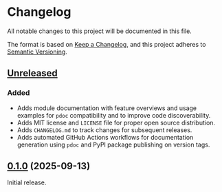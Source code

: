 # Changelog

All notable changes to this project will be documented in this file.

The format is based on [Keep a Changelog], and this project adheres to [Semantic Versioning].

## [Unreleased]

### Added

- Adds module documentation with feature overviews and usage examples for `pdoc` compatibility and to improve code discoverability.
- Adds MIT license and `LICENSE` file for proper open source distribution.
- Adds `CHANGELOG.md` to track changes for subsequent releases.
- Adds automated GitHub Actions workflows for documentation generation using `pdoc` and PyPI package publishing on version tags.

## [0.1.0] (2025-09-13)

Initial release.

<!-- Links -->
[Keep a Changelog]: https://keepachangelog.com/en/1.1.0/
[Semantic Versioning]: https://semver.org/spec/v2.0.0.html

<!-- Versions -->
[unreleased]: https://github.com/dannystewart/purviewer/compare/v0.1.0...HEAD
[0.1.0]: https://github.com/dannystewart/purviewer/releases/tag/v0.1.0
